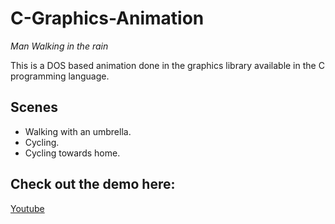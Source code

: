 # C-Graphics-Animation

*Man Walking in the rain*

 This is a DOS based animation done in the graphics library available in the C programming language.


## Scenes

- Walking with an umbrella. 
- Cycling. 
- Cycling towards home. 

## Check out the demo here: 

[Youtube](https://www.youtube.com/watch?v=NRj9Vks7F1A&t=1s)

